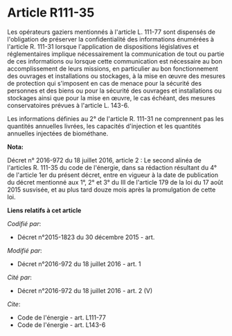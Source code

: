 # Article R111-35

Les opérateurs gaziers mentionnés à l'article L. 111-77 sont dispensés de l'obligation de préserver la confidentialité des
informations énumérées à l'article R. 111-31 lorsque l'application de dispositions législatives et réglementaires implique
nécessairement la communication de tout ou partie de ces informations ou lorsque cette communication est nécessaire au bon
accomplissement de leurs missions, en particulier au bon fonctionnement des ouvrages et installations ou stockages, à la mise
en œuvre des mesures de protection qui s'imposent en cas de menace pour la sécurité des personnes et des biens ou pour la
sécurité des ouvrages et installations ou stockages ainsi que pour la mise en œuvre, le cas échéant, des mesures
conservatoires prévues à l'article L. 143-6. 

Les informations définies au 2° de l'article R. 111-31 ne comprennent pas les quantités annuelles livrées, les capacités
d'injection et les quantités annuelles injectées de biométhane.

**Nota:**

Décret n° 2016-972 du 18 juillet 2016, article 2 : Le second alinéa de l'articles R. 111-35 du code de l'énergie, dans sa
rédaction résultant du 4° de l'article 1er du présent décret, entre en vigueur à la date de publication du décret mentionné
aux 1°, 2° et 3° du III de l'article 179 de la loi du 17 août 2015 susvisée, et au plus tard douze mois après la promulgation
de cette loi.

**Liens relatifs à cet article**

_Codifié par_:

  - Décret n°2015-1823 du 30 décembre 2015 - art.

_Modifié par_:

  - Décret n°2016-972 du 18 juillet 2016 - art. 1

_Cité par_:

  - Décret n°2016-972 du 18 juillet 2016 - art. 2 (V)

_Cite_:

  - Code de l'énergie - art. L111-77
  - Code de l'énergie - art. L143-6
